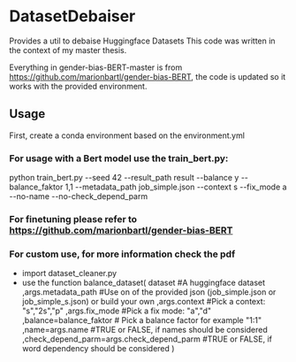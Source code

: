 # DatasetDebaiser
Provides a util to debaise Huggingface Datasets
This code was written in the context of my master thesis.

Everything in gender-bias-BERT-master is from https://github.com/marionbartl/gender-bias-BERT, the code is updated so it works with the provided environment.

## Usage
First, create a conda environment based on the environment.yml

### For usage with a Bert model use the train_bert.py:
python train_bert.py --seed 42 --result_path result --balance y --balance_faktor 1,1 --metadata_path job_simple.json --context s --fix_mode a --no-name  --no-check_depend_parm

### For finetuning please refer to https://github.com/marionbartl/gender-bias-BERT

### For custom use, for more information check the pdf
- import dataset_cleaner.py
- use the function balance_dataset(
  dataset #A huggingface dataset
  ,args.metadata_path #Use on of the provided json (job_simple.json or job_simple_s.json) or build your own
  ,args.context #Pick a context: "s","2s","p"
  ,args.fix_mode #Pick a fix mode: "a","d"
  ,balance=balance_faktor # Pick a balance factor for example "1:1"
  ,name=args.name #TRUE or FALSE, if names should be considered
  ,check_depend_parm=args.check_depend_parm #TRUE or FALSE, if word dependency should be considered
  )
